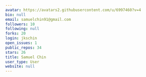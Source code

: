 ```yaml
---
avatar: https://avatars2.githubusercontent.com/u/6997460?v=4
bio: null
email: samuelchin91@gmail.com
followers: 10
following: null
forks: 20
login: jkschin
open_issues: 1
public_repos: 34
stars: 26
title: Samuel Chin
user_type: User
website: null
---
```


